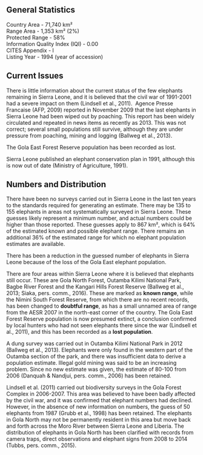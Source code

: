 ## General Statistics

Country Area - 71,740 km²<br />
Range Area - 1,353 km² (2%)<br />
Protected Range - 58%<br />
Information Quality Index (IQI) - 0.00<br />
CITES Appendix - I<br />
Listing Year -  1994 (year of accession)

## Current Issues

There is little information about the current status of the few elephants remaining in Sierra Leone, and it is believed that the civil war of 1991-2001 had a severe impact on them (Lindsell et al., 2011).  Agence Presse Francaise (AFP, 2009) reported in November 2009 that the last elephants in Sierra Leone had been wiped out by poaching. This report has been widely circulated and repeated in news items as recently as 2013. This was not correct; several small populations still survive, although they are under pressure from poaching, mining and logging (Ballweg et al., 2013).

The Gola East Forest Reserve population has been recorded as lost. 

Sierra Leone published an elephant conservation plan in 1991, although this is now out of date (Ministry of Agriculture, 1991).

## Numbers and Distribution

There have been no surveys carried out in Sierra Leone in the last ten years to the standards required for generating an estimate. There may be 135 to 155 elephants in areas not systematically surveyed in Sierra Leone. These guesses likely represent a minimum number, and actual numbers could be higher than those reported. These guesses apply to 867 km², which is 64% of the estimated known and possible elephant range. There remains an additional 36% of the estimated range for which no elephant population estimates are available.

There has been a reduction in the guessed number of elephants in Sierra Leone because of the loss of the Gola East elephant population.

There are four areas within Sierra Leone where it is believed that elephants still occur. These are Gola North Forest, Outamba Kilimi National Park, Bagbe River Forest and the Kangari Hills Forest Reserve (Ballweg et al., 2013; Siaka, pers. comm., 2016). These are marked as **known range**, while the Nimini South Forest Reserve, from which there are no recent records, has been changed to **doubtful range**, as has a small unnamed area of range from the AESR 2007 in the north-east corner of the country. The Gola East Forest Reserve population is now presumed extinct, a conclusion confirmed by local hunters who had not seen elephants there since the war (Lindsell et al., 2011), and this has been recorded as a **lost population**.

A dung survey was carried out in Outamba Kilimi National Park in 2012 (Ballweg et al., 2013). Elephants were only found in the western part of the Outamba section of the park, and there was insufficient data to derive a population estimate. Illegal gold mining was said to be an increasing problem. Since no new estimate was given, the estimate of 80-100 from 2006 (Danquah & Nandjui, pers. comm., 2006) has been retained.

Lindsell et al. (2011) carried out biodiversity surveys in the Gola Forest Complex in 2006-2007. This area was believed to have been badly affected by the civil war, and it was confirmed that elephant numbers had declined. However, in the absence of new information on numbers, the guess of 50 elephants from 1987 (Grubb et al., 1998) has been retained. The elephants in Gola North may not be permanently resident in this area but move back and forth across the Moro River between Sierra Leone and Liberia. The distribution of elephants in Gola North has been clarified with records from camera traps, direct observations and elephant signs from 2008 to 2014 (Tubbs, pers. comm., 2015).
